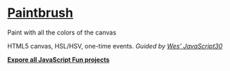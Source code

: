# [Paintbrush](https://yihwan.github.io/paintbrush/)
Paint with all the colors of the canvas

HTML5 canvas, HSL/HSV, one-time events. *Guided by [Wes' JavaScript30](https://javascript30.com/)*

**[Expore all JavaScript Fun projects](https://yihwan.github.io/javascript-fun/)**
